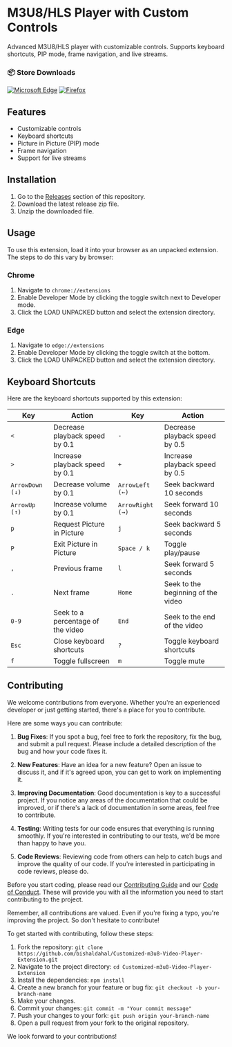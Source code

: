 # M3U8/HLS Player with Custom Controls

Advanced M3U8/HLS player with customizable controls. Supports keyboard shortcuts, PIP mode, frame navigation, and live streams.

### 📦 Store Downloads

[![Microsoft Edge](https://img.shields.io/badge/Edge-Available_on_Edge_Store-0078D4?style=for-the-badge&logo=microsoftedge&logoColor=white)](https://microsoftedge.microsoft.com/addons/detail/m3u8hls-player-with-cust/bmlnobfgkikeejhbbdlhjinbmdcfgaef)
[![Firefox](https://img.shields.io/badge/Firefox-Available_on_Firefox_Addons-FF7139?style=for-the-badge&logo=firefox&logoColor=white)](https://addons.mozilla.org/en-US/firefox/addon/m3u8-hls-player-with-shortcuts/)

## Features

- Customizable controls
- Keyboard shortcuts
- Picture in Picture (PIP) mode
- Frame navigation
- Support for live streams

## Installation

1. Go to the [Releases](https://github.com/bishaldahal/Customized-m3u8-Video-Player-Extension/releases) section of this repository.
2. Download the latest release zip file.
3. Unzip the downloaded file.

## Usage

To use this extension, load it into your browser as an unpacked extension. The steps to do this vary by browser:

### Chrome

1. Navigate to `chrome://extensions`
2. Enable Developer Mode by clicking the toggle switch next to Developer mode.
3. Click the LOAD UNPACKED button and select the extension directory.

### Edge

1. Navigate to `edge://extensions`
2. Enable Developer Mode by clicking the toggle switch at the bottom.
3. Click the LOAD UNPACKED button and select the extension directory.

## Keyboard Shortcuts

Here are the keyboard shortcuts supported by this extension:

| Key | Action | Key | Action |
| --- | --- | --- | --- |
| `<` | Decrease playback speed by 0.1 | `-` | Decrease playback speed by 0.5 |
| `>` | Increase playback speed by 0.1 | `+` | Increase playback speed by 0.5 |
| `ArrowDown (↓)` | Decrease volume by 0.1 | `ArrowLeft (←)` | Seek backward 10 seconds |
| `ArrowUp (↑)` | Increase volume by 0.1 | `ArrowRight (→)` | Seek forward 10 seconds |
| `p` | Request Picture in Picture | `j` | Seek backward 5 seconds |
| `P` | Exit Picture in Picture | `Space / k` | Toggle play/pause |
| `,` | Previous frame | `l` | Seek forward 5 seconds |
| `.` | Next frame | `Home` | Seek to the beginning of the video |
| `0-9` | Seek to a percentage of the video | `End` | Seek to the end of the video |
| `Esc` | Close keyboard shortcuts | `?` | Toggle keyboard shortcuts |
| `f` | Toggle fullscreen | `m` | Toggle mute |

## Contributing

We welcome contributions from everyone. Whether you're an experienced developer or just getting started, there's a place for you to contribute.

Here are some ways you can contribute:

1. **Bug Fixes**: If you spot a bug, feel free to fork the repository, fix the bug, and submit a pull request. Please include a detailed description of the bug and how your code fixes it.

2. **New Features**: Have an idea for a new feature? Open an issue to discuss it, and if it's agreed upon, you can get to work on implementing it.

3. **Improving Documentation**: Good documentation is key to a successful project. If you notice any areas of the documentation that could be improved, or if there's a lack of documentation in some areas, feel free to contribute.

4. **Testing**: Writing tests for our code ensures that everything is running smoothly. If you're interested in contributing to our tests, we'd be more than happy to have you.

5. **Code Reviews**: Reviewing code from others can help to catch bugs and improve the quality of our code. If you're interested in participating in code reviews, please do.

Before you start coding, please read our [Contributing Guide](CONTRIBUTING.md) and our [Code of Conduct](CODE_OF_CONDUCT.md). These will provide you with all the information you need to start contributing to the project.

Remember, all contributions are valued. Even if you're fixing a typo, you're improving the project. So don't hesitate to contribute!

To get started with contributing, follow these steps:

1. Fork the repository: `git clone https://github.com/bishaldahal/Customized-m3u8-Video-Player-Extension.git`
2. Navigate to the project directory: `cd Customized-m3u8-Video-Player-Extension`
3. Install the dependencies: `npm install`
4. Create a new branch for your feature or bug fix: `git checkout -b your-branch-name`
5. Make your changes.
6. Commit your changes: `git commit -m "Your commit message"`
7. Push your changes to your fork: `git push origin your-branch-name`
8. Open a pull request from your fork to the original repository.

We look forward to your contributions!
